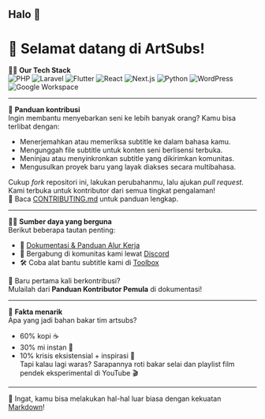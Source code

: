 ## Halo 👋

# 🎨 Selamat datang di ArtSubs!

🙋‍♀️ **Our Tech Stack**  
![PHP](https://img.shields.io/badge/PHP-777BB4?style=for-the-badge&logo=php&logoColor=white)
![Laravel](https://img.shields.io/badge/Laravel-FF2D20?style=for-the-badge&logo=laravel&logoColor=white)
![Flutter](https://img.shields.io/badge/Flutter-02569B?style=for-the-badge&logo=flutter&logoColor=white)
![React](https://img.shields.io/badge/React-20232A?style=for-the-badge&logo=react&logoColor=61DAFB)
![Next.js](https://img.shields.io/badge/Next.js-000000?style=for-the-badge&logo=nextdotjs&logoColor=white)
![Python](https://img.shields.io/badge/Python-3776AB?style=for-the-badge&logo=python&logoColor=white)
![WordPress](https://img.shields.io/badge/WordPress-21759B?style=for-the-badge&logo=wordpress&logoColor=white)
![Google Workspace](https://img.shields.io/badge/Google_Workspace-4285F4?style=for-the-badge&logo=googleworkspace&logoColor=white)

---

🌈 **Panduan kontribusi**  
Ingin membantu menyebarkan seni ke lebih banyak orang? Kamu bisa terlibat dengan:
- Menerjemahkan atau memeriksa subtitle ke dalam bahasa kamu.
- Mengunggah file subtitle untuk konten seni berlisensi terbuka.
- Meninjau atau menyinkronkan subtitle yang dikirimkan komunitas.
- Mengusulkan proyek baru yang layak diakses secara multibahasa.

Cukup *fork* repositori ini, lakukan perubahanmu, lalu ajukan *pull request*.  
Kami terbuka untuk kontributor dari semua tingkat pengalaman!  
📄 Baca [CONTRIBUTING.md](CONTRIBUTING.md) untuk panduan lengkap.

---

👩‍💻 **Sumber daya yang berguna**  
Berikut beberapa tautan penting:
- 📘 [Dokumentasi & Panduan Alur Kerja](https://artsubs.co/docs)  
- 💬 Bergabung di komunitas kami lewat [Discord](https://artsubs.co/discord)  
- 🛠 Coba alat bantu subtitle kami di [Toolbox](https://artsubs.co/toolbox)  

🔰 Baru pertama kali berkontribusi?  
Mulailah dari **Panduan Kontributor Pemula** di dokumentasi!

---

🍿 **Fakta menarik**  
Apa yang jadi bahan bakar tim artsubs?
- 60% kopi ☕  
- 30% mi instan 🍜  
- 10% krisis eksistensial + inspirasi 🤯  
Tapi kalau lagi waras? Sarapannya roti bakar selai dan playlist film pendek eksperimental di YouTube 🎬

---

🧙 Ingat, kamu bisa melakukan hal-hal luar biasa dengan kekuatan [Markdown](https://docs.github.com/github/writing-on-github/getting-started-with-writing-and-formatting-on-github/basic-writing-and-formatting-syntax)!
